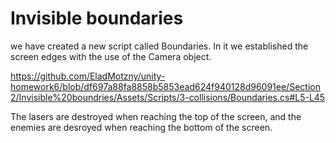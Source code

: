 # Invisible boundaries

we have created a new script called Boundaries.
In it we established the screen edges with the use of the Camera object.

https://github.com/EladMotzny/unity-homework6/blob/df697a88fa8858b5853ead624f940128d96091ee/Section2/Invisible%20boundries/Assets/Scripts/3-collisions/Boundaries.cs#L5-L45

The lasers are destroyed when reaching the top of the screen, and the enemies are desroyed when reaching the bottom of the screen. 
